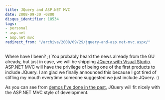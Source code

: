 ```yaml
---
title: JQuery and ASP.NET MVC
date: 2008-09-30 -0800
disqus_identifier: 18534
tags:
- personal
- asp.net
- asp.net mvc
redirect_from: "/archive/2008/09/29/jquery-and-asp.net-mvc.aspx/"
---
```


Where have I been? ;) You probably heard the news already from the GU
already, but just in case, we will be shipping [JQuery with Visual
Studio](http://weblogs.asp.net/scottgu/archive/2008/09/28/jquery-and-microsoft.aspx).
ASP.NET MVC will have the privilege of being one of the first products
to include JQuery. I am glad we finally announced this because I got
tired of stifling my mouth everytime someone suggested we just include
JQuery. :)

As you can see from [demos I've done in the
past](https://haacked.com/archive/2008/07/29/super-simple-mvc-ajax-with-jquery-demo.aspx),
JQuery will fit nicely with the ASP.NET MVC style of development.

